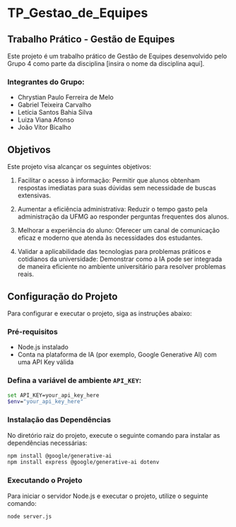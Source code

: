 # TP_Gestao_de_Equipes

## Trabalho Prático - Gestão de Equipes

Este projeto é um trabalho prático de Gestão de Equipes desenvolvido pelo Grupo 4 como parte da disciplina [insira o nome da disciplina aqui].

### Integrantes do Grupo:
- Chrystian Paulo Ferreira de Melo
- Gabriel Teixeira Carvalho 
- Letícia Santos Bahia Silva
- Luiza Viana Afonso 
- João Vítor Bicalho


## Objetivos

Este projeto visa alcançar os seguintes objetivos:

1. Facilitar o acesso à informação: Permitir que alunos obtenham respostas imediatas para suas dúvidas sem necessidade de buscas extensivas.

2. Aumentar a eficiência administrativa: Reduzir o tempo gasto pela administração da UFMG ao responder perguntas frequentes dos alunos.

3. Melhorar a experiência do aluno: Oferecer um canal de comunicação eficaz e moderno que atenda às necessidades dos estudantes.

4. Validar a aplicabilidade das tecnologias para problemas práticos e cotidianos da universidade: Demonstrar como a IA pode ser integrada de maneira eficiente no ambiente universitário para resolver problemas reais.

## Configuração do Projeto

Para configurar e executar o projeto, siga as instruções abaixo:

### Pré-requisitos

- Node.js instalado
- Conta na plataforma de IA (por exemplo, Google Generative AI) com uma API Key válida

### Defina a variável de ambiente `API_KEY`:

```bash
set API_KEY=your_api_key_here
$env="your_api_key_here"
```
### Instalação das Dependências

No diretório raiz do projeto, execute o seguinte comando para instalar as dependências necessárias:

```bash
npm install @google/generative-ai
npm install express @google/generative-ai dotenv
```

### Executando o Projeto
Para iniciar o servidor Node.js e executar o projeto, utilize o seguinte comando:

```bash
node server.js
```
